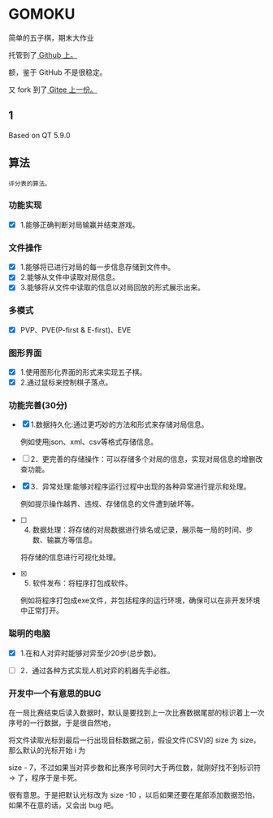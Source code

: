 # GOMOKU

简单的五子棋，期末大作业

托管到了[ Github 上。](https://github.com/Jenway/gomoku)

额，鉴于 GitHub 不是很稳定。

又 fork 到了[ Gitee 上一份。](https://gitee.com/jenway/gomoku)

## 1

Based on QT 5.9.0

## 算法

	评分表的算法。

### 功能实现

* [X] 1.能够正确判断对局输赢并结束游戏。


### 文件操作

* [X] 1.能够将已进行对局的每一步信息存储到文件中。
* [X] 2.能够从文件中读取对局信息。
* [X] 3.能够将从文件中读取的信息以对局回放的形式展示出来。

### 多模式

* [X] PVP、PVE(P-first & E-first)、EVE

### 图形界面

* [X] 1.使用图形化界面的形式来实现五子棋。
* [X] 2.通过鼠标来控制棋子落点。

### 功能完善(30分)

* [X] 1.数据持久化:通过更巧妙的方法和形式来存储对局信息。

	例如使用json、xml、csv等格式存储信息。

* [ ] 2．更完善的存储操作：可以存储多个对局的信息，实现对局信息的增删改查功能。
* [X] 3．异常处理:能够对程序运行过程中出现的各种异常进行提示和处理。

	例如提示操作越界、违规、存储信息的文件遭到破坏等。

* [ ] 4. 数据处理：将存储的对局数据进行排名或记录，展示每一局的时间、步数、输赢方等信息。

	将存储的信息进行可视化处理。

* [X] 5. 软件发布：将程序打包成软件。

	例如将程序打包成exe文件，并包括程序的运行环境，确保可以在非开发环境中正常打开。

### 聪明的电脑

* [X] 1.在和人对弈时能够对弈至少20步(总步数)。
* [ ] 2．通过各种方式实现人机对弈的机器先手必胜。


### 开发中一个有意思的BUG

在一局比赛结束后读入数据时，默认是要找到上一次比赛数据尾部的标识着上一次序号的一行数据，于是很自然地，

将文件读取光标到最后一行出现目标数据之前，假设文件(CSV)的 size 为 size，那么默认的光标开始 i 为 

size - 7，不过如果当对弈步数和比赛序号同时大于两位数，就刚好找不到标识符 -> 了，程序于是卡死。

很有意思。于是把默认光标改为 size -10 ，以后如果还要在尾部添加数据恐怕，如果不在意的话，又会出 bug 吧。